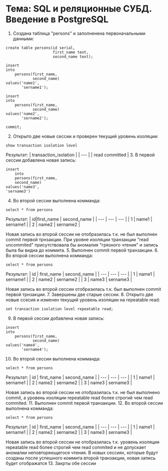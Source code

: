 # Тема: SQL и реляционные СУБД. Введение в PostgreSQL
1. Cоздана таблица "persons" и заполненена первоначальными данными:

``` 
create table persons(id serial,
                     first_name text,
                     second_name text);

insert
into
    persons(first_name,
            second_name)
values('name1',
       'sername1');

insert
into
    persons(first_name,
            second_name)
values('name2',
       'sername2');

commit;
```
2. Открыто две новые сессии и проверен текущий уровень изоляции:
```
show transaction isolation level
```
Результат:
| transaction_isolation |
| --- |
| read committed |
3. В первой сессии добавлена новая запись:
```
insert
	into
	persons(first_name,
	second_name)
values('name3',
'sername3')
```
4. Во второй сессии выполнена комманда:
```
select * from persons
```
Результат:
| id|first_name | second_name |
| --- | --- | --- |
| 1 | name1 | sername1 |
| 2 | name2 | sername2 |

Новая запись во второй сессии не отобразилась т.к. не был выполнен commit первой трнзакции. При уровне изоляции транзакции "read uncommited" присутствовала бы аномалия "грязного чтения" и запись была бы видна до коммита. 5. Выполнен commit первой транзакции. 6. Во второй сессии выполнена комманда:
```
select * from persons
```
Результат:
| id | first_name | second_name |
| --- | --- | --- |
| 1 | name1 | sername1 |
| 2 | name2 | sername2 |
| 3 | name3 | sername3 |

Новая запись во второй сессии отобразилась т.к. был выполнен commit первой трнзакции. 
7. Завершены две старые сессии. 
8. Открыто две новые ссесия и изменен текущий уровень изоляции на repeatable read:
```
set transaction isolation level repeatable read;
```
9. В первой сессии добавлена новая запись:
```
insert
into
    persons(first_name,
            second_name)
values('name4',
       'sername4');
```
10. Во второй сессии выполнена комманда:
```
select * from persons
```
Результат:
| id | first_name | second_name |
| --- | --- | --- |
| 1 | name1 | sername1 |
| 2 | name2 | sername2 |
| 3 | name3 | sername3 |

Новая запись во второй сессии не отобразилась т.к. не был выполнено commit, а уровень изоляции repeatable read более строгий чем read commited. 
11. Выполнен commit первой транзакции. 
12. Во второй сессии выполнена комманда:
```
select * from persons
```
Результат:
| id | first_name | second_name |
| --- | --- | --- |
| 1 | name1 | sername1 |
| 2 | name2 | sername2 |
| 3 | name3 | sername3 |

Новая запись во второй сессии не отобразилась т.к. уровень изоляции repeatable read более строгий чем read commited и не допускает аномалии неповторяющегося чтения. В новых сессиях, которые будут созданы после успешного коммита второй транзакции, новая запись будет отображатся 
13. Закрты обе сессии